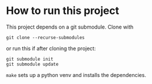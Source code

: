 # How to run this project

This project depends on a git submodule. Clone with

```
git clone --recurse-submodules
```

or run this if after cloning the project:

```
git submodule init
git submodule update
```

`make` sets up a python venv and installs the dependencies.
